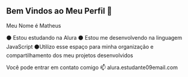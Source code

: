 ## Bem Vindos ao Meu Perfil 💙

Meu Nome é Matheus

⚫ Estou estudando na Alura
⚫ Estou me desenvolvendo na linguagem JavaScript
⚫Utilizo esse espaço para minha organização e compartilhamento dos meu projetos desenvolvidos

Você pode entrar em contato comigo 📫
alura.estudante09email.com

